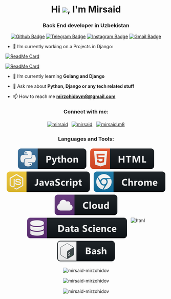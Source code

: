 <h1 align="center">Hi <img src="https://media.giphy.com/media/hvRJCLFzcasrR4ia7z/giphy.gif" width="25px">, I'm Mirsaid</h1>
<h3 align="center">Back End developer in Uzbekistan</h3>

<p align="center"><a href="https://github.com/mirsaid-mirzohidov"><img src="https://camo.githubusercontent.com/e99daaa072b588d8341212d3b344c5d62bd4ca0834d993f9445e100b9e99f3fe/68747470733a2f2f696d672e736869656c64732e696f2f62616467652f2d4769746875622d3030303f7374796c653d666c61742d737175617265266c6f676f3d476974687562266c6f676f436f6c6f723d7768697465266c696e6b3d68747470733a2f2f6769746875622e636f6d2f6d7572646f76617a697a6d75726f64" alt="Github Badge" data-canonical-src="https://img.shields.io/badge/-Github-000?style=flat-square&amp;logo=Github&amp;logoColor=white&amp;link=https://github.com/mirsaid-mirzohidov" style="max-width:100%;"></a>
<a href="https://t.me/Mirzakhidov_m" rel="nofollow"><img src="https://camo.githubusercontent.com/f5b3e62bb892c117a5bc880a2e8d80015558b1aeab5129337ae615aedef37cb5/68747470733a2f2f696d672e736869656c64732e696f2f62616467652f2d54656c656772616d2d626c75653f7374796c653d666c61742d737175617265266c6f676f3d54656c656772616d266c6f676f436f6c6f723d7768697465266c696e6b3d68747470733a2f2f742e6d652f6d75726f646f765f617a697a6d75726f64" alt="Telegram Badge" data-canonical-src="https://img.shields.io/badge/-Telegram-blue?style=flat-square&amp;logo=Telegram&amp;logoColor=white&amp;link=https://t.me/Mirzakhidov_m" style="max-width:100%;"></a>
<a href="https://www.instagram.com/mirsaid.m8/" rel="nofollow"><img src="https://camo.githubusercontent.com/8416d083ab33352b97c6abf97a2ec657a0c72a2c6fb85deac0e933d85d6893d4/68747470733a2f2f696d672e736869656c64732e696f2f62616467652f2d496e7374616772616d2d4331333538343f7374796c653d666c61742d737175617265266c6162656c436f6c6f723d433133353834266c6f676f3d696e7374616772616d266c6f676f436f6c6f723d7768697465266c696e6b3d68747470733a2f2f7777772e696e7374616772616d2e636f6d2f6d75726f646f76617a697a6d75726f642f" alt="Instagram Badge" data-canonical-src="https://img.shields.io/badge/-Instagram-C13584?style=flat-square&amp;labelColor=C13584&amp;logo=instagram&amp;logoColor=white&amp;link=https://www.instagram.com/mirsaid.m8/" style="max-width:100%;"></a>
<a href="mailto:mirzohidovm8@gmail.com"><img src="https://camo.githubusercontent.com/b9d6883fa308de8407643031d0c0c80b05122bbf2a681a44f88f678f129cdeb1/68747470733a2f2f696d672e736869656c64732e696f2f62616467652f2d476d61696c2d6331343433383f7374796c653d666c61742d737175617265266c6f676f3d476d61696c266c6f676f436f6c6f723d7768697465266c696e6b3d6d61696c746f3a6d75726f646f76617a697a6d75726f6440616c6c69742e757a" alt="Gmail Badge" data-canonical-src="https://img.shields.io/badge/-Gmail-c14438?style=flat-square&amp;logo=Gmail&amp;logoColor=white&amp;link=mailto:mirzohidovm8@gmail.com" style="max-width:100%;"></a></p>


- 🔭 I’m currently working on a Projects in Django:

[![ReadMe Card](https://github-readme-stats.vercel.app/api/pin/?username=DigitalEdu-uz&repo=DigitalEdu)](https://github.com/DigitalEdu-uz/DigitalEdu)

[![ReadMe Card](https://github-readme-stats.vercel.app/api/pin/?username=mirsaid-mirzohidov&repo=mirsaid.uz)](https://github.com/mirsaid-mirzohidov/mirsaid.uz)

- 🌱 I’m currently learning **Golang and Django**

- 💬 Ask me about **Python, Django or any tech related stuff**

- 📫 How to reach me **mirzohidovm8@gmail.com**

<h3 align="center">Connect with me:</h3>
<p align="center">
<a href="https://t.me/Mirzakhidov_m" target="blank"><img align="center" src="https://github.com/MikeCodesDotNET/ColoredBadges/blob/master/png/social/telegram.png" alt="mirsaid" style="vertical-align:top; margin:4px" /></a>
<a href="" target="blank"><img align="center" src="https://github.com/MikeCodesDotNET/ColoredBadges/blob/master/png/social/linkedin.png" alt="mirsaid" style="vertical-align:top; margin:4px"/></a>
<a href="https://instagram.com/mirsaid.m8" target="blank"><img align="center" src="https://github.com/MikeCodesDotNET/ColoredBadges/blob/master/png/social/instagram.png" alt="mirsaid.m8" style="vertical-align:top; margin:4px"/></a>
</p>

<h3 align="center">Languages and Tools:</h3>
	<p align="center">
  <!-- For more icons please follow  https://github.com/MikeCodesDotNET/ColoredBadges -->
  <img src="https://raw.githubusercontent.com/8bithemant/8bithemant/master/svg/dev/languages/python.svg" alt="python" style="vertical-align:top; margin:4px">
  <img src="https://raw.githubusercontent.com/8bithemant/8bithemant/master/svg/dev/languages/html.svg" alt="html" style="vertical-align:top; margin:4px">
  <img src="https://raw.githubusercontent.com/8bithemant/8bithemant/master/svg/dev/languages/js.svg" alt="js" style="vertical-align:top; margin:4px">
  <img src="https://raw.githubusercontent.com/8bithemant/8bithemant/master/svg/dev/misc/chrome.svg" alt="chrome" style="vertical-align:top; margin:4px">
  <img src="https://raw.githubusercontent.com/8bithemant/8bithemant/master/svg/dev/misc/cloud.svg" alt="cloud" style="vertical-align:top; margin:4px">
  <img src="https://raw.githubusercontent.com/8bithemant/8bithemant/master/svg/dev/misc/datascience.svg" alt="datascience" style="vertical-align:top; margin:4px">
  <img src="https://github.com/MikeCodesDotNET/ColoredBadges/blob/master/png/dev/languages/go.png" alt="html" style="vertical-align:top; margin:4px">
  <img src="https://raw.githubusercontent.com/8bithemant/8bithemant/master/svg/dev/tools/bash.svg" alt="bash" style="vertical-align:top; margin:4px">
</p>

<p align="center"><img align="center" src="https://github-readme-stats.vercel.app/api/top-langs?username=mirsaid-mirzohidov&show_icons=true&locale=en&layout=compact" alt="mirsaid-mirzohidov" /></p>

<p align="center"><img align="center" src="https://github-readme-stats.vercel.app/api?username=mirsaid-mirzohidov&show_icons=true&locale=en" alt="mirsaid-mirzohidov" /></p>

<p align="center"><img align="center" src="https://github-readme-streak-stats.herokuapp.com/?user=mirsaid-mirzohidov&" alt="mirsaid-mirzohidov" /></p>

